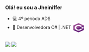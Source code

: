 ### Olá! eu sou a Jheiniffer
- 💻 4º período ADS
- 🌱 Desenvolvedora C# | .NET <img align="center" alt="Rafa-Csharp" height="30" width="40" src="https://raw.githubusercontent.com/devicons/devicon/master/icons/csharp/csharp-original.svg">

 ##

<div>
 <a href="https://www.linkedin.com/in/jheinifferoliveira" tarfet="_blank"><img
src="https://img.shields.io/badge/LinkedIn-0077B5?style=for-the-badge&logo=linkedin&logoColor=white"
target="_blank"></a>
 <a href = "mailto:jheiniffer2013@gmail.com"><img src="https://img.shields.io/badge/-Gmail-%23333?style=for-the-badge&logo=gmail&logoColor=white" target="_blank"></a>
</div>
 
